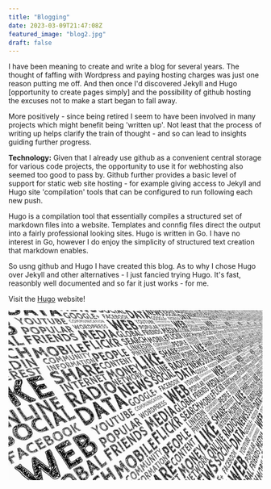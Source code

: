 ```yaml
---
title: "Blogging"
date: 2023-03-09T21:47:08Z
featured_image: "blog2.jpg"
draft: false
---
```


I have been meaning to create and write a blog for several years. The thought of faffing with Wordpress and paying hosting charges was just one reason putting me off. And then once I'd discovered Jekyll and Hugo [opportunity to create pages simply] and the possibility of github hosting the excuses not to make a start began to fall away.
  
More positively - since being retired I seem to have been involved in many projects which might benefit being 'written up'. Not least that the process of writing up helps clarify the train of thought - and so can lead to insights guiding further progress.

**Technology:** Given that I already use github as a convenient central storage for various code projects, the opportunity to use it for webhosting also seemed too good to pass by. Github further provides a basic level of support for static web site hosting - for example giving access to Jekyll and Hugo site 'compilation' tools that can be configured to run following each new push.
  
Hugo is a compilation tool that essentially compiles a structured set of markdown files into a website. Templates and connfig files direct the output into a fairly professional looking sites. Hugo is written in Go. I have no interest in Go, however I do enjoy the simplicity of structured text creation that markdown enables.
  
So usng github and Hugo I have created this blog. As to why I chose Hugo over Jekyll and other alternatives - I just fancied trying Hugo. It's fast, reasonbly well documented and so far it just works - for me.

Visit the [Hugo](https://gohugo.io) website!

![blog image local to this folder](blog2.jpg)
